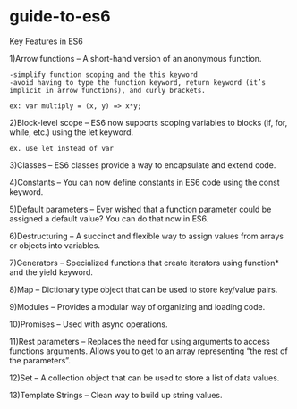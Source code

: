 # guide-to-es6

Key Features in ES6


1)Arrow functions – A short-hand version of an anonymous function.
    
    -simplify function scoping and the this keyword
    -avoid having to type the function keyword, return keyword (it’s implicit in arrow functions), and curly brackets.

    ex: var multiply = (x, y) => x*y;

2)Block-level scope – ES6 now supports scoping variables to blocks (if, for, while, etc.) using the let keyword.

    ex. use let instead of var 

3)Classes – ES6 classes provide a way to encapsulate and extend code.

4)Constants – You can now define constants in ES6 code using the const keyword.

5)Default parameters – Ever wished that a function parameter could be assigned a default value? You can do that now in ES6.

6)Destructuring – A succinct and flexible way to assign values from arrays or objects into variables.

7)Generators – Specialized functions that create iterators using function* and the yield keyword.

8)Map – Dictionary type object that can be used to store key/value pairs.

9)Modules – Provides a modular way of organizing and loading code.

10)Promises – Used with async operations.

11)Rest parameters – Replaces the need for using arguments to access functions arguments. Allows you to get to an array representing “the rest of the parameters”.

12)Set – A collection object that can be used to store a list of data values.

13)Template Strings – Clean way to build up string values.
